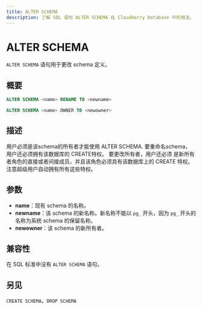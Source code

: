 ```yaml
---
title: ALTER SCHEMA
description: 了解 SQL 语句 ALTER SCHEMA 在 Cloudberry Database 中的用法。
---
```


# ALTER SCHEMA

`ALTER SCHEMA` 语句用于更改 schema 定义。

## 概要

```sql
ALTER SCHEMA <name> RENAME TO <newname>

ALTER SCHEMA <name> OWNER TO <newowner>
```

## 描述

用户必须是该schema的所有者才能使用 ALTER SCHEMA. 要重命名schema， 用户还必须拥有该数据库的 CREATE特权。 要更改所有者，用户还必须 是新所有者角色的直接或者间接成员，并且该角色必须具有该数据库上的 CREATE 特权。 注意超级用户自动拥有所有这些特权。

## 参数

- **name**：现有 schema 的名称。
- **newname**：该 schema 的新名称。新名称不能以 `pg_` 开头，因为 `pg_` 开头的名称为系统 schema 的保留名称。
- **newowner**：该 schema 的新所有者。

## 兼容性

在 SQL 标准中没有 `ALTER SCHEMA` 语句。

## 另见

`CREATE SCHEMA`，`DROP SCHEMA`
